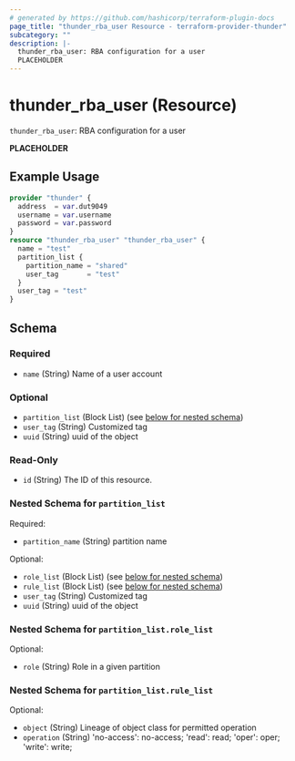 ```yaml
---
# generated by https://github.com/hashicorp/terraform-plugin-docs
page_title: "thunder_rba_user Resource - terraform-provider-thunder"
subcategory: ""
description: |-
  thunder_rba_user: RBA configuration for a user
  PLACEHOLDER
---
```


# thunder_rba_user (Resource)

`thunder_rba_user`: RBA configuration for a user

__PLACEHOLDER__

## Example Usage

```terraform
provider "thunder" {
  address  = var.dut9049
  username = var.username
  password = var.password
}
resource "thunder_rba_user" "thunder_rba_user" {
  name = "test"
  partition_list {
    partition_name = "shared"
    user_tag       = "test"
  }
  user_tag = "test"
}
```

<!-- schema generated by tfplugindocs -->
## Schema

### Required

- `name` (String) Name of a user account

### Optional

- `partition_list` (Block List) (see [below for nested schema](#nestedblock--partition_list))
- `user_tag` (String) Customized tag
- `uuid` (String) uuid of the object

### Read-Only

- `id` (String) The ID of this resource.

<a id="nestedblock--partition_list"></a>
### Nested Schema for `partition_list`

Required:

- `partition_name` (String) partition name

Optional:

- `role_list` (Block List) (see [below for nested schema](#nestedblock--partition_list--role_list))
- `rule_list` (Block List) (see [below for nested schema](#nestedblock--partition_list--rule_list))
- `user_tag` (String) Customized tag
- `uuid` (String) uuid of the object

<a id="nestedblock--partition_list--role_list"></a>
### Nested Schema for `partition_list.role_list`

Optional:

- `role` (String) Role in a given partition


<a id="nestedblock--partition_list--rule_list"></a>
### Nested Schema for `partition_list.rule_list`

Optional:

- `object` (String) Lineage of object class for permitted operation
- `operation` (String) 'no-access': no-access; 'read': read; 'oper': oper; 'write': write;


